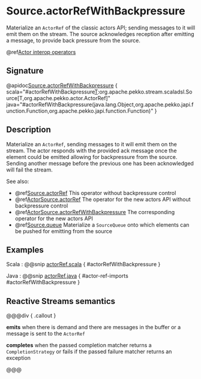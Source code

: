 # Source.actorRefWithBackpressure

Materialize an `ActorRef` of the classic actors API; sending messages to it will emit them on the stream. The source acknowledges reception after emitting a message, to provide back pressure from the source.

@ref[Actor interop operators](../index.md#actor-interop-operators)

## Signature

@apidoc[Source.actorRefWithBackpressure](Source$) { scala="#actorRefWithBackpressure[T](ackMessage:Any,completionMatcher:PartialFunction[Any,org.apache.pekko.stream.CompletionStrategy],failureMatcher:PartialFunction[Any,Throwable]):org.apache.pekko.stream.scaladsl.Source[T,org.apache.pekko.actor.ActorRef]" java="#actorRefWithBackpressure(java.lang.Object,org.apache.pekko.japi.function.Function,org.apache.pekko.japi.function.Function)" }

## Description

Materialize an `ActorRef`, sending messages to it will emit them on the stream. The actor responds with the provided ack message
once the element could be emitted allowing for backpressure from the source. Sending another message before the previous one has been acknowledged will fail the stream.

See also:

* @ref[Source.actorRef](../Source/actorRef.md) This operator without backpressure control
* @ref[ActorSource.actorRef](../ActorSource/actorRef.md) The operator for the new actors API without backpressure control
* @ref[ActorSource.actorRefWithBackpressure](../ActorSource/actorRefWithBackpressure.md) The corresponding operator for the new actors API
* @ref[Source.queue](../Source/queue.md) Materialize a `SourceQueue` onto which elements can be pushed for emitting from the source

## Examples

Scala
:  @@snip [actorRef.scala](/docs/src/test/scala/docs/stream/operators/SourceOperators.scala) { #actorRefWithBackpressure }

Java
:  @@snip [actorRef.java](/docs/src/test/java/jdocs/stream/operators/SourceDocExamples.java) { #actor-ref-imports #actorRefWithBackpressure }

## Reactive Streams semantics

@@@div { .callout }

**emits** when there is demand and there are messages in the buffer or a message is sent to the `ActorRef`

**completes** when the passed completion matcher returns a `CompletionStrategy` or fails if the passed failure matcher returns an exception

@@@
